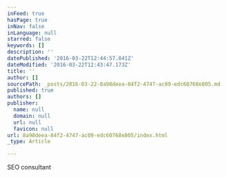 ```yaml
---
inFeed: true
hasPage: true
inNav: false
inLanguage: null
starred: false
keywords: []
description: ''
datePublished: '2016-03-22T12:44:57.841Z'
dateModified: '2016-03-22T12:43:47.173Z'
title: ''
author: []
sourcePath: _posts/2016-03-22-8a98deea-84f2-4747-ac09-edc60768e805.md
published: true
authors: []
publisher:
  name: null
  domain: null
  url: null
  favicon: null
url: 8a98deea-84f2-4747-ac09-edc60768e805/index.html
_type: Article

---
```

SEO consultant